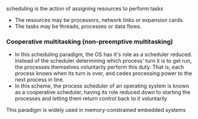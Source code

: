 
scheduling is the action of assigning resources to perform tasks
- The resources may be processors, network links or expansion cards. 
- The tasks may be threads, processes or data flows.

### Cooperative multitasking (non-preemptive multitasking)
- In this scheduling paradigm, the OS has it's role as a scheduler reduced. Instead of the scheduler determining which process' turn it is to get run, the processes themselves voluntarily perform this duty. That is, each process knows when its turn is over, and cedes processing power to the next process in line.
- In this scheme, the process scheduler of an operating system is known as a cooperative scheduler, having its role reduced down to starting the processes and letting them return control back to it voluntarily

This paradigm is widely used in memory-constrained embedded systems
